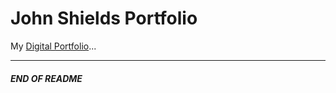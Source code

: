 # John Shields Portfolio

My [Digital Portfolio](https://johnshields.github.io/)...

***
##### END OF README

